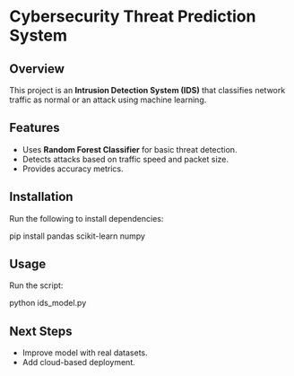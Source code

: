 # Cybersecurity Threat Prediction System

## Overview
This project is an **Intrusion Detection System (IDS)** that classifies network traffic as normal or an attack using machine learning.

## Features
- Uses **Random Forest Classifier** for basic threat detection.
- Detects attacks based on traffic speed and packet size.
- Provides accuracy metrics.

## Installation
Run the following to install dependencies:

pip install pandas scikit-learn numpy

## Usage
Run the script:

python ids_model.py


## Next Steps
- Improve model with real datasets.
- Add cloud-based deployment.

